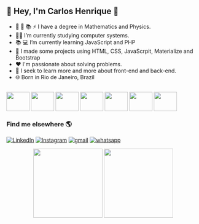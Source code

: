 ##  🔱 Hey, I'm Carlos Henrique 🔱 
  
  
-  📐 🔭 📚 ⚡  I have a degree in Mathematics and Physics.
- 👨‍🎓 I’m currently studying computer systems.
- 📚 💻 I’m currently learning JavaScript and PHP
- 👯 I made some projects using HTML, CSS, JavaScrpit, Materialize and Bootstrap
- ❤️ I'm passionate about solving problems.
- 📝 I seek to learn more and more about front-end and back-end.
- 🌐 Born in Rio de Janeiro, Brazil <br> 

##
<div style= "display:inline-block">
<img align="center" src="https://cdn.jsdelivr.net/gh/devicons/devicon/icons/html5/html5-original-wordmark.svg" height = "50" width= "60"  />
<img align="center" src="https://cdn.jsdelivr.net/gh/devicons/devicon/icons/css3/css3-original-wordmark.svg" height = "50" width= "60" />
<img align="center" src="https://cdn.jsdelivr.net/gh/devicons/devicon/icons/bootstrap/bootstrap-original-wordmark.svg" height = "50" width= "60" />
<img align="center" src="https://cdn.jsdelivr.net/gh/devicons/devicon/icons/javascript/javascript-original.svg" height = "50" width= "60" />
<img align="center"  src="https://cdn.jsdelivr.net/gh/devicons/devicon/icons/github/github-original.svg" height = "50" width= "60" />
<img align="center" src="https://cdn.jsdelivr.net/gh/devicons/devicon/icons/git/git-original-wordmark.svg" height = "50" width= "60" />
<img align="center" src="https://cdn.jsdelivr.net/gh/devicons/devicon/icons/php/php-original.svg"  height = "50" width= "60"  />
  
 </div>




### Find me elsewhere 🌎

[![LinkedIn](https://img.shields.io/badge/linkedin-%230077B5.svg?style=for-the-badge&logo=linkedin&logoColor=white)]()
[![Instagram](https://img.shields.io/badge/Instagram-%23E4405F.svg?style=for-the-badge&logo=Instagram&logoColor=white)]()
[![gmail](https://img.shields.io/badge/Gmail-D14836?style=for-the-badge&logo=gmail&logoColor=white)]()
[![whatsapp](https://img.shields.io/badge/WhatsApp-25D366?style=for-the-badge&logo=whatsapp&logoColor=white)]()

<div align="center">
    <img height="180em" src="https://github-readme-stats.vercel.app/api?username=CarlosPhysicandMath&show_icons=true&include_all_commits=true&theme=radical"/>
    <img height="180em" src="https://github-readme-stats.vercel.app/api/top-langs/?username=CarlosPhysicandMath&layout=compact&langs_count=6)](https://github.com/vargastm/github-readme-statsCompact&theme=radical"/>
</div>
